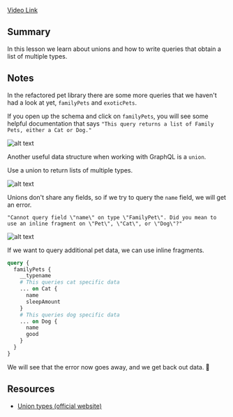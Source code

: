 [Video Link](https://egghead.io/lessons/graphql-query-lists-of-multiple-types-using-a-union-in-graphql)

## Summary

In this lesson we learn about unions and how to write queries that obtain a list of multiple types.

## Notes

In the refactored pet library there are some more queries that we haven't had a look at yet, `familyPets` and `exoticPets`.

If you open up the schema and click on `familyPets`, you will see some helpful documentation that says `"This query returns a list of Family Pets, either a Cat or Dog."`

![alt text](https://i.ibb.co/GFGfLQN/scrnli-1-27-2020-9-48-10-AM.png)

Another useful data structure when working with GraphQL is a `union`. 

<TimeStamp start="0:22" end="0:27">

Use a union to return lists of multiple types.

</TimeStamp>

![alt text](https://i.ibb.co/vVm1FRF/scrnli-1-27-2020-9-52-17-AM.png)

Unions don't share any fields, so if we try to query the `name` field, we will get an error.

```
"Cannot query field \"name\" on type \"FamilyPet\". Did you mean to use an inline fragment on \"Pet\", \"Cat\", or \"Dog\"?"
```

![alt text](https://i.ibb.co/zhnjPQ9/scrnli-1-27-2020-9-52-38-AM.png)

<TimeStamp start="1:01" end="1:30">

If we want to query additional pet data, we can use inline fragments.

```graphql
query {
  familyPets {
    __typename
    # This queries cat specific data
    ... on Cat {
      name
      sleepAmount
    }
    # This queries dog specific data
    ... on Dog {
      name
      good
    }
  }
}
```

</TimeStamp>

We will see that the error now goes away, and we get back out data. 🥳

## Resources

- [Union types (official website)](https://graphql.org/learn/schema/#union-types)
